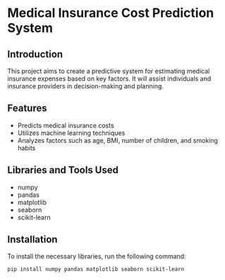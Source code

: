 # Medical Insurance Cost Prediction System

## Introduction
This project aims to create a predictive system for estimating medical insurance expenses based on key factors. It will assist individuals and insurance providers in decision-making and planning.

## Features
- Predicts medical insurance costs
- Utilizes machine learning techniques
- Analyzes factors such as age, BMI, number of children, and smoking habits

## Libraries and Tools Used
- numpy
- pandas
- matplotlib
- seaborn
- scikit-learn

## Installation
To install the necessary libraries, run the following command:
```bash
pip install numpy pandas matplotlib seaborn scikit-learn
